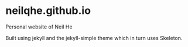 # neilqhe.github.io
Personal website of Neil He

Built using jekyll and the jekyll-simple theme which in turn uses Skeleton.
